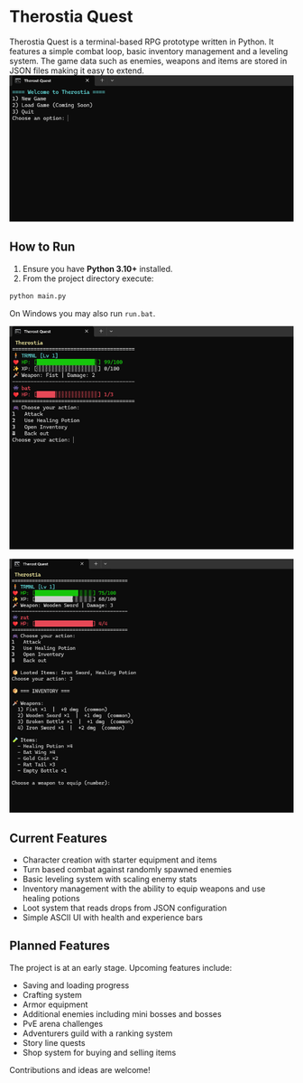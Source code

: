 # Therostia Quest

Therostia Quest is a terminal-based RPG prototype written in Python. It features a simple combat loop, basic inventory management and a leveling system. The game data such as enemies, weapons and items are stored in JSON files making it easy to extend.
![Therostia Main Menu](assets/welcomeScreen.png)
## How to Run

1. Ensure you have **Python 3.10+** installed.
2. From the project directory execute:

```bash
python main.py
```

On Windows you may also run `run.bat`.

![Therostia Main Menu](assets/gameShot.png)

![Therostia Main Menu](assets/inventory.png)

## Current Features

- Character creation with starter equipment and items
- Turn based combat against randomly spawned enemies
- Basic leveling system with scaling enemy stats
- Inventory management with the ability to equip weapons and use healing potions
- Loot system that reads drops from JSON configuration
- Simple ASCII UI with health and experience bars

## Planned Features

The project is at an early stage. Upcoming features include:

- Saving and loading progress
- Crafting system
- Armor equipment
- Additional enemies including mini bosses and bosses
- PvE arena challenges
- Adventurers guild with a ranking system
- Story line quests
- Shop system for buying and selling items

Contributions and ideas are welcome!
